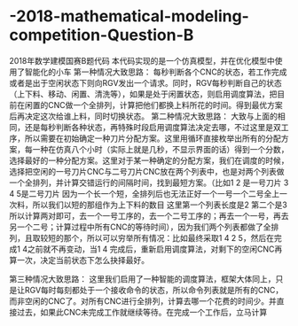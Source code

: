 # -2018-mathematical-modeling-competition-Question-B
2018年数学建模国赛B题代码
本代码实现的是一个仿真模型，并在优化模型中使用了智能化的小车
第一种情况大致思路：
  每秒判断各个CNC的状态，若工作完成或者是出于空闲状态下则向RGV发出一个请求。同时，RGV每秒判断自己的状态（上下料、移动、闲置、清洗等），如果是处于闲置状态，则启用调度算法，把目前在闲置的CNC做一个全排列，计算把他们都换上料所花的时间。得到最优方案后再决定这次给谁上料，同时切换状态。
第二种情况大致思路：
  大致与上面的相同，还是每秒判断各种状态，再特殊时段启用调度算法决定去哪，不过这里是双工序，所以需要在初始确定一种刀片分配方案。这里用循环直接枚举出所有的分配方案，每一种在仿真八个小时（实际上就是几秒，不显示界面的话）得到一个分数，选择最好的一种分配方案。这里对于某一种确定的分配方案，我们在调度的时候，选择把空闲的一号刀片CNC与二号刀片CNC放在两个列表中，也是对两个列表做一个全排列，并计算交错运行的间隔时间，找到最短方案。（比如1 2  是一号刀片   3 4 5是二号刀片   因为一个长一个短，全排列后也无法正好一个一号一个二号全上一次料，所以我们以短的那组作为上下料的数目  这里第一个列表长度是2  第二个是3  所以计算两对即可，去一个一号工序的，去一个二号工序的；再去一个一号，再去另一个二号；计算过程中所有CNC的等待时间），因为我们两个列表都做了全排列，且取较短的那个，所以可以穷举所有情况：比如最终采取1 4 2 5，然后在完成1 4之前就不再变动，当1 4 完成后，重新启用调度算法，对剩下的空闲CNC再算一次，决定当前状态下怎么抉择最好。
  
  
第三种情况大致思路：
  这里我们启用了一种智能的调度算法，框架大体同上，只是让RGV每时每刻都处于一个接收命令的状态，所以命令列表就是所有的CNC，而非空闲的CNC了。对所有CNC进行全排列，计算去哪一个花费的时间少。并直接过去，如果此CNC未完成工作就继续等待。在完成一个工作后，立马计算
